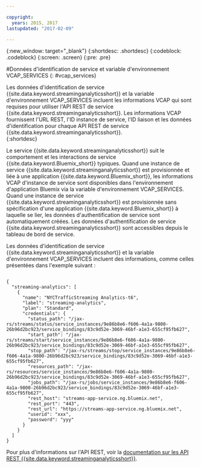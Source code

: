 ```yaml
---

copyright:
  years: 2015, 2017
lastupdated: "2017-02-09"

---
```


<!-- Attribute definitions --> 
{:new_window: target="_blank"}
{:shortdesc: .shortdesc}
{:codeblock: .codeblock}
{:screen: .screen}
{:pre: .pre}

#Données d'identification de service et variable d'environnement VCAP_SERVICES
{: #vcap_services}

Les données d'identification de service {{site.data.keyword.streaminganalyticsshort}} et la variable d'environnement VCAP_SERVICES incluent les informations VCAP qui sont requises pour utiliser l'API REST de service {{site.data.keyword.streaminganalyticsshort}}. Les informations VCAP fournissent l'URL REST, l'ID instance de service, l'ID liaison et les données d'identification pour chaque API REST de service {{site.data.keyword.streaminganalyticsshort}}.  
{:shortdesc}


Le service {{site.data.keyword.streaminganalyticsshort}} suit le comportement et les interactions de service {{site.data.keyword.Bluemix_short}} typiques. Quand une instance de service {{site.data.keyword.streaminganalyticsshort}} est provisionnée et liée à une application {{site.data.keyword.Bluemix_short}}, les informations VCAP d'instance de service sont disponibles dans l'environnement d'application Bluemix via la variable d'environnement VCAP_SERVICES. Quand une instance de service {{site.data.keyword.streaminganalyticsshort}} est provisionnée sans spécification d'une application {{site.data.keyword.Bluemix_short}} à laquelle se lier, les données d'authentification de service sont automatiquement créées. Les données d'authentification de service {{site.data.keyword.streaminganalyticsshort}} sont accessibles depuis le tableau de bord de service.


Les données d'identification de service {{site.data.keyword.streaminganalyticsshort}} et la variable d'environnement VCAP_SERVICES incluent des informations, comme celles présentées dans l'exemple suivant :

<pre><code>
{
  "streaming-analytics": [
    {
      "name": "NYCTrafficStreaming Analytics-t6",
      "label": "streaming-analytics",
      "plan": "Standard",
      "credentials": {
        "status_path": "/jax-rs/streams/status/service_instances/9e86b8e6-f606-4a1a-9800-26b96d2bc923/service_bindings/83c9d52e-3069-46bf-a1e3-655cf95fb627",
        "start_path": "/jax-rs/streams/start/service_instances/9e86b8e6-f606-4a1a-9800-26b96d2bc923/service_bindings/83c9d52e-3069-46bf-a1e3-655cf95fb627",
        "stop_path": "/jax-rs/streams/stop/service_instances/9e86b8e6-f606-4a1a-9800-26b96d2bc923/service_bindings/83c9d52e-3069-46bf-a1e3-655cf95fb627",
        "resources_path": "/jax-rs/resources/service_instances/9e86b8e6-f606-4a1a-9800-26b96d2bc923/service_bindings/83c9d52e-3069-46bf-a1e3-655cf95fb627",
        "jobs_path": "/jax-rs/jobs/service_instances/9e86b8e6-f606-4a1a-9800-26b96d2bc923/service_bindings/83c9d52e-3069-46bf-a1e3-655cf95fb627",
        "rest_host": "streams-app-service.ng.bluemix.net",
        "rest_port": "443",
        "rest_url": "https://streams-app-service.ng.bluemix.net",
        "userid": "xxx",
        "password": "yyy"
      }
    }
  ]
}	  
</code></pre>

Pour plus d'informations sur l'API REST, voir la [documentation sur les API REST {{site.data.keyword.streaminganalyticsshort}}](https://console.ng.bluemix.net/apidocs/220). 
